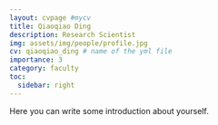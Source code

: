```yaml
---
layout: cvpage #mycv
title: Qiaoqiao Ding
description: Research Scientist
img: assets/img/people/profile.jpg
cv: qiaoqiao_ding # name of the yml file
importance: 3
category: faculty
toc:
  sidebar: right
---
```



Here you can write some introduction about yourself.



